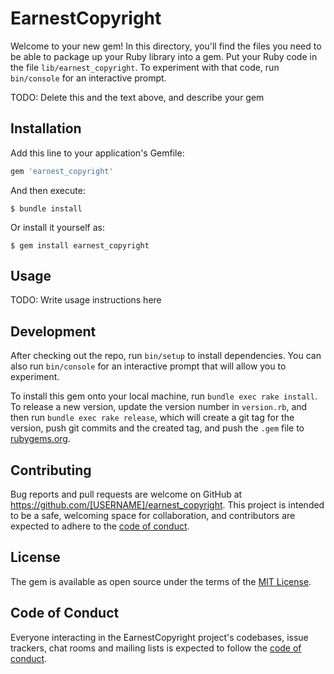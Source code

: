 # EarnestCopyright

Welcome to your new gem! In this directory, you'll find the files you need to be able to package up your Ruby library into a gem. Put your Ruby code in the file `lib/earnest_copyright`. To experiment with that code, run `bin/console` for an interactive prompt.

TODO: Delete this and the text above, and describe your gem

## Installation

Add this line to your application's Gemfile:

```ruby
gem 'earnest_copyright'
```

And then execute:

    $ bundle install

Or install it yourself as:

    $ gem install earnest_copyright

## Usage

TODO: Write usage instructions here

## Development

After checking out the repo, run `bin/setup` to install dependencies. You can also run `bin/console` for an interactive prompt that will allow you to experiment.

To install this gem onto your local machine, run `bundle exec rake install`. To release a new version, update the version number in `version.rb`, and then run `bundle exec rake release`, which will create a git tag for the version, push git commits and the created tag, and push the `.gem` file to [rubygems.org](https://rubygems.org).

## Contributing

Bug reports and pull requests are welcome on GitHub at https://github.com/[USERNAME]/earnest_copyright. This project is intended to be a safe, welcoming space for collaboration, and contributors are expected to adhere to the [code of conduct](https://github.com/[USERNAME]/earnest_copyright/blob/master/CODE_OF_CONDUCT.md).

## License

The gem is available as open source under the terms of the [MIT License](https://opensource.org/licenses/MIT).

## Code of Conduct

Everyone interacting in the EarnestCopyright project's codebases, issue trackers, chat rooms and mailing lists is expected to follow the [code of conduct](https://github.com/[USERNAME]/earnest_copyright/blob/master/CODE_OF_CONDUCT.md).
